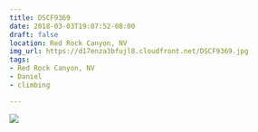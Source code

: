 ```yaml
---
title: DSCF9369
date: 2018-03-03T19:07:52-08:00
draft: false
location: Red Rock Canyon, NV
img_url: https://d17enza3bfujl8.cloudfront.net/DSCF9369.jpg
tags:
- Red Rock Canyon, NV
- Daniel
- climbing

---
```


![](https://d17enza3bfujl8.cloudfront.net/DSCF9369.jpg)

